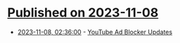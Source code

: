 # [Published on 2023-11-08](index.md)

* [2023-11-08, 02:36:00](https://soylentnews.org/article.pl?sid=23/11/07/0446216&from=rss) - [YouTube Ad Blocker Updates](https://soylentnews.org/article.pl?sid=23/11/07/0446216&from=rss)
